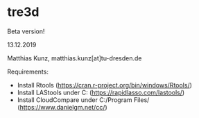 # tre3d

Beta version!

13.12.2019

Matthias Kunz, matthias.kunz[at]tu-dresden.de

Requirements:
+ Install Rtools (https://cran.r-project.org/bin/windows/Rtools/)
+ Install LAStools under C: (https://rapidlasso.com/lastools/)
+ Install CloudCompare under C:/Program Files/ (https://www.danielgm.net/cc/)



